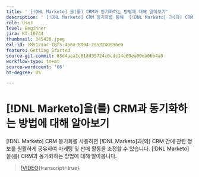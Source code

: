 ```yaml
---
title: ' [!DNL Marketo] 을(를) CRM과 동기화하는 방법에 대해 알아보기'
description: ' [!DNL Marketo] CRM 동기화를 통해  [!DNL Marketo] 과(와) CRM 간에 관련 정보를 원활하게 공유하여 마케팅 및 판매 활동을 조정할 수 있습니다.  [!DNL Marketo] 을(를) CRM과 동기화하는 방법에 대해 알아봅니다.'
role: User
level: Beginner
jira: KT-10744
thumbnail: 345428.jpeg
exl-id: 18512aac-f8f5-4b8a-8d94-2d5324089be0
feature: Getting Started
source-git-commit: 63d4aea1c818d35724c0cdc14e69ea00eb06b4a0
workflow-type: tm+mt
source-wordcount: '66'
ht-degree: 0%

---
```


# [!DNL Marketo]을(를) CRM과 동기화하는 방법에 대해 알아보기

[!DNL Marketo] CRM 동기화를 사용하면 [!DNL Marketo]과(와) CRM 간에 관련 정보를 원활하게 공유하여 마케팅 및 판매 활동을 조정할 수 있습니다. [!DNL Marketo]을(를) CRM과 동기화하는 방법에 대해 알아봅니다.

>[!VIDEO](https://video.tv.adobe.com/v/3412038/?quality=12&learn=on&captions=kor){transcript=true}
